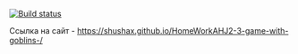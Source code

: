 [![Build status](https://ci.appveyor.com/api/projects/status/yg7i6bl8a591s8qr?svg=true)](https://ci.appveyor.com/project/Shushax/homeworkahj2-1)

Ссылка на сайт - https://shushax.github.io/HomeWorkAHJ2-3-game-with-goblins-/
